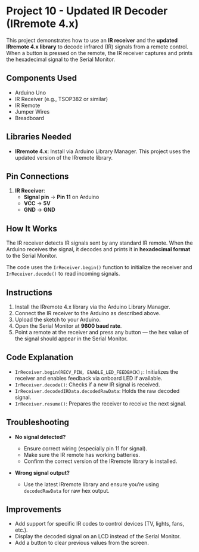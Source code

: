 # Project 10 - Updated IR Decoder (IRremote 4.x)

This project demonstrates how to use an **IR receiver** and the **updated IRremote 4.x library** to decode infrared (IR) signals from a remote control. When a button is pressed on the remote, the IR receiver captures and prints the hexadecimal signal to the Serial Monitor.

## Components Used
- Arduino Uno  
- IR Receiver (e.g., TSOP382 or similar)  
- IR Remote  
- Jumper Wires  
- Breadboard  

## Libraries Needed
- **IRremote 4.x**: Install via Arduino Library Manager. This project uses the updated version of the IRremote library.

## Pin Connections
1. **IR Receiver**:
   - **Signal pin** → **Pin 11** on Arduino  
   - **VCC** → **5V**  
   - **GND** → **GND**  

## How It Works
The IR receiver detects IR signals sent by any standard IR remote. When the Arduino receives the signal, it decodes and prints it in **hexadecimal format** to the Serial Monitor.

The code uses the `IrReceiver.begin()` function to initialize the receiver and `IrReceiver.decode()` to read incoming signals.

## Instructions
1. Install the IRremote 4.x library via the Arduino Library Manager.
2. Connect the IR receiver to the Arduino as described above.
3. Upload the sketch to your Arduino.
4. Open the Serial Monitor at **9600 baud rate**.
5. Point a remote at the receiver and press any button — the hex value of the signal should appear in the Serial Monitor.

## Code Explanation
- `IrReceiver.begin(RECV_PIN, ENABLE_LED_FEEDBACK);`: Initializes the receiver and enables feedback via onboard LED if available.
- `IrReceiver.decode()`: Checks if a new IR signal is received.
- `IrReceiver.decodedIRData.decodedRawData`: Holds the raw decoded signal.
- `IrReceiver.resume()`: Prepares the receiver to receive the next signal.

## Troubleshooting
- **No signal detected?**
  - Ensure correct wiring (especially pin 11 for signal).
  - Make sure the IR remote has working batteries.
  - Confirm the correct version of the IRremote library is installed.

- **Wrong signal output?**
  - Use the latest IRremote library and ensure you’re using `decodedRawData` for raw hex output.

## Improvements
- Add support for specific IR codes to control devices (TV, lights, fans, etc.).
- Display the decoded signal on an LCD instead of the Serial Monitor.
- Add a button to clear previous values from the screen.
